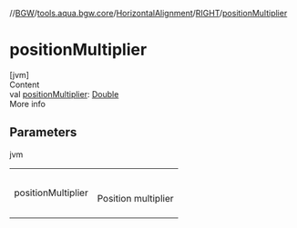 //[BGW](../../../../index.md)/[tools.aqua.bgw.core](../../index.md)/[HorizontalAlignment](../index.md)/[RIGHT](index.md)/[positionMultiplier](position-multiplier.md)



# positionMultiplier  
[jvm]  
Content  
val [positionMultiplier](position-multiplier.md): [Double](https://kotlinlang.org/api/latest/jvm/stdlib/kotlin/-double/index.html)  
More info  


## Parameters  
  
jvm  
  
| | |
|---|---|
| <a name="tools.aqua.bgw.core/HorizontalAlignment.RIGHT/positionMultiplier/#/PointingToDeclaration/"></a>positionMultiplier| <a name="tools.aqua.bgw.core/HorizontalAlignment.RIGHT/positionMultiplier/#/PointingToDeclaration/"></a><br><br>Position multiplier<br><br>|
  
  



